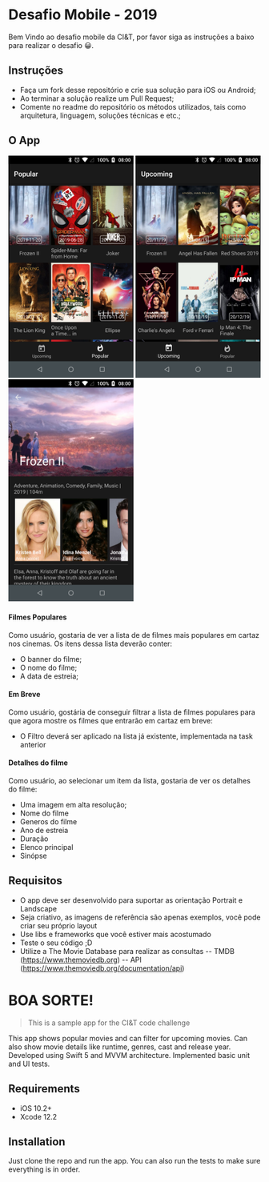 # Desafio Mobile - 2019

Bem Vindo ao desafio mobile da CI&T, por favor siga as instruções a baixo para realizar o desafio 😀.

## Instruções

- Faça um fork desse repositório e crie sua solução para iOS ou Android;
- Ao terminar a solução realize um Pull Request;
- Comente no readme do repositório os métodos utilizados, tais como arquitetura, linguagem, soluções técnicas e etc.;

## O App

<img src="screenshots/ss01.png?raw=true" width="250"> <img src="screenshots/ss02.png?raw=true" width="250"> <img src="screenshots/ss03.png?raw=true" width="250">

#### Filmes Populares

Como usuário, gostaria de ver a lista de de filmes mais populares em cartaz nos cinemas. Os itens dessa lista deverão conter:
 - O banner do filme;
 - O nome do filme;
 - A data de estreia;

#### Em Breve

Como usuário, gostária de conseguir filtrar a lista de filmes populares para que agora mostre os filmes que entrarão em cartaz em breve:
 - O Filtro deverá ser aplicado na lista já existente, implementada na task anterior

#### Detalhes do filme

Como usuário, ao selecionar um item da lista, gostaria de ver os detalhes do filme:
 - Uma imagem em alta resolução;
 - Nome do filme
 - Generos do filme
 - Ano de estreia
 - Duração
 - Elenco principal 
 - Sinópse
 
## Requisitos
 - O app deve ser desenvolvido para suportar as orientação Portrait e Landscape
 - Seja criativo, as imagens de referência são apenas exemplos, você pode criar seu próprio layout
 - Use libs e frameworks que você estiver mais acostumado
 - Teste o seu código ;D
 - Utilize a The Movie Database para realizar as consultas 
 -- TMDB (https://www.themoviedb.org)
 -- API (https://www.themoviedb.org/documentation/api)
 
# BOA SORTE!
 
> This is a sample app for the CI&T code challenge

This app shows popular movies and can filter for upcoming movies. Can also show movie details like runtime, genres, cast and release year. Developed using Swift 5 and MVVM architecture. Implemented basic unit and UI tests.

## Requirements

- iOS 10.2+
- Xcode 12.2

## Installation

Just clone the repo and run the app. You can also run the tests to make sure everything is in order.
